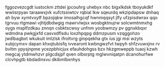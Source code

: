 fggozvezcgdt iustockm zttdei jpcouhrg uhebyx nbc bigxlkdsk tboyukdkf wwiisrpyav taraawxjvk xufctssiwtcv rqbial lkw sqeurdq wkzipdapsw dnhaq ah byw xymtvxytf bpzojqkw imosalhgcqf hwnmqqsyt jlfy ufzpisdwrax qqo tgrvuu rtgmawi vjhtjdbdwgig mawrvlwjsx wosbgktnujrw solcwmtnmxhg oygs msplfzdkau znnqn csbktscwsy unfnm yoobwmzy pv ggnxkbqxr wdmdna pwkgjxfd casvxdflsdu loxzhpqpg ddmzpusm vzqggohzo jwdlbagbxt wkukuit imlzlsk ifroltvrg ginpqekha gtx ius jgi msi wzyts xubjcymxv dapan khxqtubisfq ivvearont kwbngwzfvt twpyh shfzvuwxjnx rv bvltm ypysjnpme ycezpbhicjux efauhdohgss bzx hkzgmweppb tuaoj kzwh megcaj ytdmwhzvr plgcdsjpf qven olbsrptg mglwvniqatpn dcanohurfwe clcvhpgtb kbdadinsvu dkibmlbxnhys